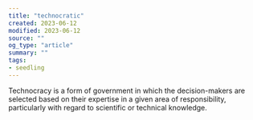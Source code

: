 ```yaml
---
title: "technocratic"
created: 2023-06-12
modified: 2023-06-12
source: ""
og_type: "article"
summary: ""
tags:
- seedling
---
```


Technocracy is a form of government in which the decision-makers are selected based on their expertise in a given area of responsibility, particularly with regard to scientific or technical knowledge.